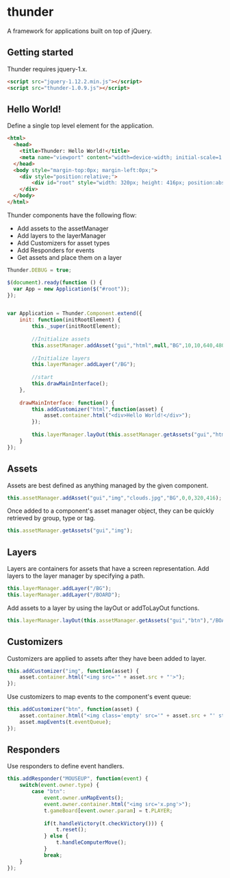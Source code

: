 # thunder
A framework for applications built on top of jQuery.

## Getting started

Thunder requires jquery-1.x.

```html
<script src="jquery-1.12.2.min.js"></script>
<script src="thunder-1.0.9.js"></script>
```

## Hello World!

Define a single top level element for the application.

```html
<html>
  <head>
    <title>Thunder: Hello World!</title>
    <meta name="viewport" content="width=device-width; initial-scale=1.0; maximum-scale=1.0;">  
  </head>
  <body style="margin-top:0px; margin-left:0px;">
  	<div style="position:relative;">
    	<div id="root" style="width: 320px; height: 416px; position:absolute; top:0px, left:0px; background-color:#CCCCCC"></div>
    </div>    
  </body>
</html>
```

Thunder components have the following flow:
* Add assets to the assetManager
* Add layers to the layerManager
* Add Customizers for asset types
* Add Responders for events
* Get assets and place them on a layer

```js
Thunder.DEBUG = true;

$(document).ready(function () {
  var App = new Application($("#root"));
});


var Application = Thunder.Component.extend({			
	init: function(initRootElement) {
		this._super(initRootElement);
			
		//Initialize assets
		this.assetManager.addAsset("gui","html",null,"BG",10,10,640,480);
		
		//Initialize layers
		this.layerManager.addLayer("/BG");
				
		//start
		this.drawMainInterface();
	},
	
	drawMainInterface: function() {
		this.addCustomizer("html",function(asset) {
			asset.container.html("<div>Hello World!</div>");
		});
		
		this.layerManager.layOut(this.assetManager.getAssets("gui","html"),"/BG");
	}
});
```

## Assets

Assets are best defined as anything managed by the given component. 

```js
this.assetManager.addAsset("gui","img","clouds.jpg","BG",0,0,320,416);
```

Once added to a component's asset manager object, they can be quickly retrieved by group, type or tag.

```js
this.assetManager.getAssets("gui","img");
```

## Layers

Layers are containers for assets that have a screen representation. Add layers to the layer manager by specifying a path.

```js
this.layerManager.addLayer("/BG");
this.layerManager.addLayer("/BOARD");
```

Add assets to a layer by using the layOut or addToLayOut functions.

```js
this.layerManager.layOut(this.assetManager.getAssets("gui","btn"),"/BOARD");
```

## Customizers

Customizers are applied to assets after they have been added to layer.

```js
this.addCustomizer("img", function(asset) {
	asset.container.html("<img src='" + asset.src + "'>");
});
```

Use customizers to map events to the component's event queue:

```js
this.addCustomizer("btn", function(asset) {
	asset.container.html("<img class='empty' src='" + asset.src + "' style='cursor:hand;cursor:pointer'>");
	asset.mapEvents(t.eventQueue);
});
```

## Responders

Use responders to define event handlers. 

```js
this.addResponder("MOUSEUP", function(event) {	
	switch(event.owner.type) {
		case "btn":
			event.owner.unMapEvents();
			event.owner.container.html("<img src='x.png'>");
			t.gameBoard[event.owner.param] = t.PLAYER;
			
			if(t.handleVictory(t.checkVictory())) {
				t.reset(); 
			} else {
				t.handleComputerMove();
			}
			break;
	}
});
```